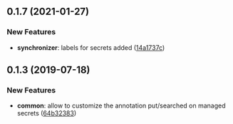 ## 0.1.7 (2021-01-27)


### New Features

* **synchronizer**: labels for secrets added ([14a1737c](https://github.com/postfinance/vault-kubernetes/commit/14a1737c))



## 0.1.3 (2019-07-18)


### New Features

* **common**: allow to customize the annotation put/searched on managed secrets ([64b32383](https://github.com/postfinance/vault-kubernetes/commit/64b32383))
